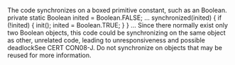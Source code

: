 The code synchronizes on a boxed primitive constant, such as an Boolean. private static Boolean inited = Boolean.FALSE; ... synchronized(inited) { if (!inited) { init(); inited = Boolean.TRUE; } } ... Since there normally exist only two Boolean objects, this code could be synchronizing on the same object as other, unrelated code, leading to unresponsiveness and possible deadlockSee CERT CON08-J. Do not synchronize on objects that may be reused for more information.